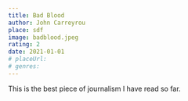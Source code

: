```yaml
---
title: Bad Blood
author: John Carreyrou
place: sdf
image: badblood.jpeg
rating: 2
date: 2021-01-01
# placeUrl:
# genres:
---
```


This is the best piece of journalism I have read so far.
